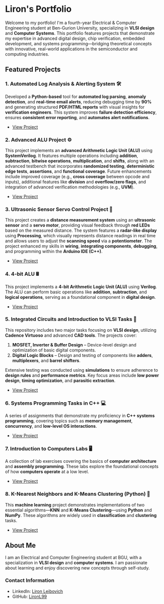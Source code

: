 # Liron's Portfolio

Welcome to my portfolio! I'm a fourth-year Electrical & Computer Engineering student at Ben-Gurion University, specializing in **VLSI design** and **Computer Systems**. This portfolio features projects that demonstrate my expertise in advanced digital design, chip verification, embedded development, and systems programming—bridging theoretical concepts with innovative, real-world applications in the semiconductor and computing industries.

## Featured Projects

### 1. Automated Log Analysis & Alerting System 🛠️
Developed a **Python-based** tool for **automated log parsing**, **anomaly detection**, and **real-time email alerts**, reducing debugging time by **90%** and generating structured **PDF/HTML reports** with visual insights for **verification engineers**. This system improves **failure detection efficiency**, ensures **consistent error reporting**, and **automates alert notifications**.
- [View Project](https://github.com/LironL99/portfolio/tree/main/Automated_Log_Analysis)

### 2. Advanced ALU Project ⚙️
This project implements an **advanced Arithmetic Logic Unit (ALU)** using **SystemVerilog**. It features multiple operations including **addition**, **subtraction**, **bitwise operations**, **multiplication**, and **shifts**, along with an advanced testbench that incorporates **randomized testing**, **deterministic edge tests**, **assertions**, and **functional coverage**. Future enhancements include improved coverage (e.g., **cross coverage** between opcode and inputs), additional features like **division** and **overflow/zero flags**, and integration of advanced verification methodologies (e.g., **UVM**).
- [View Project](https://github.com/LironL99/portfolio/tree/main/advanced_alu_project)

### 3. Ultrasonic Sensor Servo Control Project 📡
This project creates a **distance measurement system** using an **ultrasonic sensor** and a **servo motor**, providing visual feedback through **red LEDs** based on the measured distance. The system features a **radar-like display** using **Processing**, which visually represents distance readings in real time and allows users to adjust the **scanning speed** via a **potentiometer**. The project enhanced my skills in **wiring**, **integrating components**, **debugging**, and programming within the **Arduino IDE (C++)**.
- [View Project](https://github.com/LironL99/portfolio/tree/main/Arduino-Projects/Sonar_Servo_Project)

### 4. 4-bit ALU 🖩
This project implements a **4-bit Arithmetic Logic Unit (ALU)** using **Verilog**. The ALU can perform basic operations like **addition**, **subtraction**, and **logical operations**, serving as a foundational component in **digital design**.
- [View Project](https://github.com/LironL99/portfolio/tree/main/4-bit-ALU)

### 5. Integrated Circuits and Introduction to VLSI Tasks 🧩
This repository includes two major tasks focusing on **VLSI design**, utilizing **Cadence Virtuoso** and advanced **CAD tools**. The projects cover:
1. **MOSFET, Inverter & Buffer Design** – Device-level design and optimization of basic digital components.
2. **Digital Logic Blocks** – Design and testing of components like **adders**, **multiplexers**, and **barrel shifters**.

Extensive testing was conducted using **simulations** to ensure adherence to **design rules** and **performance metrics**. Key focus areas include **low power design**, **timing optimization**, and **parasitic extraction**.
- [View Project](https://github.com/LironL99/portfolio/tree/main/Integrated-Circuits-and-Introduction-to-VLSI-Tasks)

### 6. Systems Programming Tasks in C++ 💻
A series of assignments that demonstrate my proficiency in **C++ systems programming**, covering topics such as **memory management**, **concurrency**, and **low-level OS interactions**.
- [View Project](https://github.com/LironL99/portfolio/tree/main/Systems-Programming-Tasks-CPP)

### 7. Introduction to Computers Labs 🖥️
A collection of lab exercises covering the basics of **computer architecture** and **assembly programming**. These labs explore the foundational concepts of how **computers operate** at a low level.
- [View Project](https://github.com/LironL99/portfolio/tree/main/Introduction-to-Computers-Labs)

### 8. K-Nearest Neighbors and K-Means Clustering (Python) 🧠
This **machine learning** project demonstrates implementations of two essential algorithms—**KNN** and **K-Means Clustering**—using **Python** and **NumPy**. These algorithms are widely used in **classification** and **clustering** tasks.
- [View Project](https://github.com/LironL99/portfolio/tree/main/KNN-and-K-Means-Implementation-Python)

## About Me
I am an Electrical and Computer Engineering student at BGU, with a specialization in **VLSI design** and **computer systems**. I am passionate about learning and enjoy discovering new concepts through self-study.

### Contact Information
- LinkedIn: [Liron Leibovich](https://www.linkedin.com/in/liron-leibovich1)
- GitHub: [LironL99](https://github.com/LironL99)
